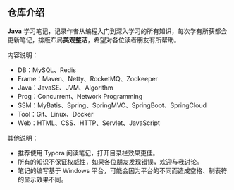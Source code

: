 

## 仓库介绍

**Java** 学习笔记，记录作者从编程入门到深入学习的所有知识，每次学有所获都会更新笔记，排版布局**美观整洁**，希望对各位读者朋友有所帮助。


内容说明：

* DB：MySQL、Redis
* Frame：Maven、Netty、RocketMQ、Zookeeper
* Java：JavaSE、JVM、Algorithm
* Prog：Concurrent、Network Programming
* SSM：MyBatis、Spring、SpringMVC、SpringBoot、SpringCloud
* Tool：Git、Linux、Docker
* Web：HTML、CSS、HTTP、Servlet、JavaScript

其他说明：

* 推荐使用 Typora 阅读笔记，打开目录栏效果更佳。
* 所有的知识不保证权威性，如果各位朋友发现错误，欢迎与我讨论。
* 笔记的编写基于 Windows 平台，可能会因为平台的不同而造成空格、制表符的显示效果不同。
